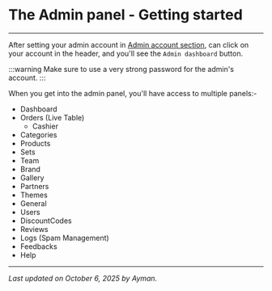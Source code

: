 # The Admin panel - Getting started

---

After setting your admin account in [Admin account section](/docs/Setup-Store/Admin-account), can click on your account in the header, and you'll see the `Admin dashboard` button.

:::warning
Make sure to use a very strong password for the admin's account.
:::

When you get into the admin panel, you'll have access to multiple panels:-

- Dashboard
- Orders (Live Table)
  - Cashier
- Categories
- Products
- Sets
- Team
- Brand
- Gallery
- Partners
- Themes
- General
- Users
- DiscountCodes
- Reviews
- Logs (Spam Management)
- Feedbacks
- Help

---

_Last updated on October 6, 2025 by Ayman._
